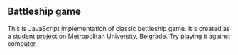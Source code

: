 ## Battleship game

This is JavaScript implementation of classic bettleship game. It's created as a student project on Metropolitan University, Belgrade. 
Try playing it against computer.
